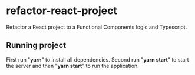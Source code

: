 # refactor-react-project

Refactor a React project to a Functional Components logic and Typescript. 

## Running project

First run "**yarn**" to install all dependencies.
Second run "**yarn start**" to start the server and then "**yarn start**" to run the application. 
